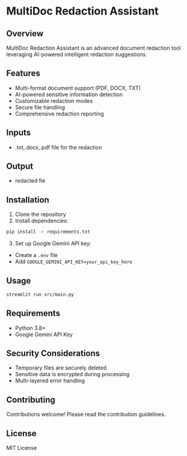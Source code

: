 # MultiDoc Redaction Assistant

## Overview
MultiDoc Redaction Assistant is an advanced document redaction tool leveraging AI-powered intelligent redaction suggestions.

## Features
- Multi-format document support (PDF, DOCX, TXT)
- AI-powered sensitive information detection
- Customizable redaction modes
- Secure file handling
- Comprehensive redaction reporting

## Inputs
- .txt,.docx,.pdf file  for the redaction

## Output
- redacted fie 


## Installation
1. Clone the repository
2. Install dependencies:
```bash
pip install -r requirements.txt
```

3. Set up Google Gemini API key:
- Create a `.env` file
- Add `GOOGLE_GEMINI_API_KEY=your_api_key_here`

## Usage
```bash
streamlit run src/main.py
```

## Requirements
- Python 3.8+
- Google Gemini API Key

## Security Considerations
- Temporary files are securely deleted
- Sensitive data is encrypted during processing
- Multi-layered error handling

## Contributing
Contributions welcome! Please read the contribution guidelines.

## License
MIT License
```
